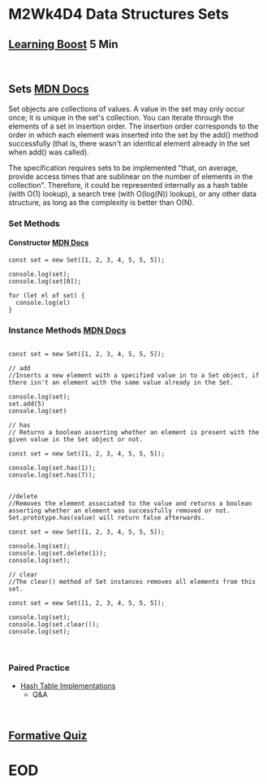 # M2Wk4D4 Data Structures Sets

## [Learning Boost](https://open.appacademy.io/learn/js-py---pt-jul-2023-online/week-10---data-structures/learning-boost---thursday) 5 Min

<br/>

## Sets [MDN Docs](https://developer.mozilla.org/en-US/docs/Web/JavaScript/Reference/Global_Objects/Set#constructor)
Set objects are collections of values. A value in the set may only occur once; it is unique in the set's collection. You can iterate through the elements of a set in insertion order. The insertion order corresponds to the order in which each element was inserted into the set by the add() method successfully (that is, there wasn't an identical element already in the set when add() was called).

The specification requires sets to be implemented "that, on average, provide access times that are sublinear on the number of elements in the collection". Therefore, it could be represented internally as a hash table (with O(1) lookup), a search tree (with O(log(N)) lookup), or any other data structure, as long as the complexity is better than O(N).

### Set Methods
#### Constructor [MDN Docs](https://developer.mozilla.org/en-US/docs/Web/JavaScript/Reference/Global_Objects/Set/Set)
```
const set = new Set([1, 2, 3, 4, 5, 5, 5]);

console.log(set);
console.log(set[0]);

for (let el of set) {
  console.log(el)
}
```

### Instance Methods [MDN Docs](https://developer.mozilla.org/en-US/docs/Web/JavaScript/Reference/Global_Objects/Set#:~:text=prototype.toString().-,Instance%20methods,-Set.prototype.add)

```

const set = new Set([1, 2, 3, 4, 5, 5, 5]);

// add
//Inserts a new element with a specified value in to a Set object, if there isn't an element with the same value already in the Set.

console.log(set);
set.add(5)
console.log(set)

// has
// Returns a boolean asserting whether an element is present with the given value in the Set object or not.

const set = new Set([1, 2, 3, 4, 5, 5, 5]);

console.log(set.has(1));
console.log(set.has(7));


//delete
//Removes the element associated to the value and returns a boolean asserting whether an element was successfully removed or not. Set.prototype.has(value) will return false afterwards.

const set = new Set([1, 2, 3, 4, 5, 5, 5]);

console.log(set);
console.log(set.delete(1));
console.log(set);

// clear
//The clear() method of Set instances removes all elements from this set.

const set = new Set([1, 2, 3, 4, 5, 5, 5]);

console.log(set);
console.log(set.clear());
console.log(set);

```

<br/>

### Paired Practice
- [Hash Table Implementations](https://open.appacademy.io/learn/js-py---pt-jul-2023-online/week-10---data-structures/hash-table-implementations)
    - Q&A
<br/>

## [Formative Quiz](https://open.appacademy.io/learn/js-py---pt-jul-2023-online/week-10---data-structures/formative-quiz---thursday--repeat-)

# EOD
